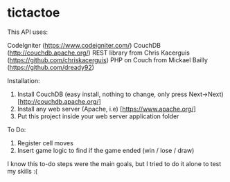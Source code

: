 # tictactoe

This API uses:
 
CodeIgniter (https://www.codeigniter.com/)
CouchDB (http://couchdb.apache.org/)
REST library from Chris Kacerguis (https://github.com/chriskacerguis)
PHP on Couch from Mickael Bailly (https://github.com/dready92)

Installation:

1) Install CouchDB (easy install, nothing to change, only press Next->Next) [http://couchdb.apache.org/]
2) Install any web server (Apache, i.e) [https://www.apache.org/]
3) Put this project inside your web server application folder

To Do:

1) Register cell moves
2) Insert game logic to find if the game ended (win / lose / draw)

I know this to-do steps were the main goals, but I tried to do it alone to test my skills :(
